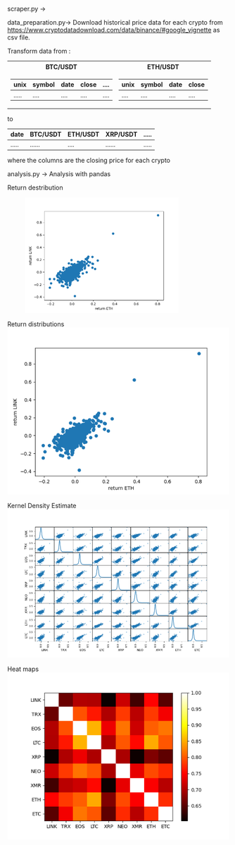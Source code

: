 scraper.py -> 


data_preparation.py->
Download historical price data for each crypto from https://www.cryptodatadownload.com/data/binance/#google_vignette as csv file.

Transform data from :
    
 <table>
<tr><th> BTC/USDT </th><th> ETH/USDT</th></tr>
<tr><td>

unix  | symbol | date | close | ....|       
----  | ------ |----- |-----  | ----|   
..... | ....   | .... |....   | ....|
     
    
</td><td>

unix | symbol | date| close| 
---- | ----   |---- |----  |
.... | ....   |.... |....  |

</td></tr> </table> 

to



date  | BTC/USDT | ETH/USDT  | XRP/USDT  |  ..... |       
----- | -------  |------     |------     |  ----- | 
..... | ......   | ....      |......     |   .....|

where the columns are the closing price for each crypto


analysis.py -> Analysis with pandas 

<p align="left">
Return destribution
</p>
<figure>
  <img src="Figure_1.png" width="350"
 alt="output">

</figure>



Return distributions
![](Figure_1.png)


 Kernel Density Estimate
![](Figure_3.png)


Heat maps
![](Figure_4.png)